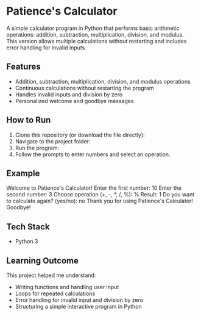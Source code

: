 # Patience's Calculator

A simple calculator program in Python that performs basic arithmetic operations: addition, subtraction, multiplication, division, and modulus.  
This version allows multiple calculations without restarting and includes error handling for invalid inputs.

## Features
- Addition, subtraction, multiplication, division, and modulus operations
- Continuous calculations without restarting the program
- Handles invalid inputs and division by zero
- Personalized welcome and goodbye messages

## How to Run
1. Clone this repository (or download the file directly):
2. Navigate to the project folder:
3. Run the program:
4. Follow the prompts to enter numbers and select an operation.

## Example
Welcome to Patience's Calculator!
Enter the first number: 10
Enter the second number: 3
Choose operation (+, -, *, /, %): %
Result: 1
Do you want to calculate again? (yes/no): no
Thank you for using Patience's Calculator! Goodbye!

## Tech Stack
- Python 3

## Learning Outcome
This project helped me understand:
- Writing functions and handling user input
- Loops for repeated calculations
- Error handling for invalid input and division by zero
- Structuring a simple interactive program in Python
